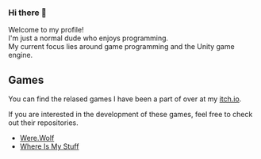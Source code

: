 ### Hi there 👋

Welcome to my profile!  
I'm just a normal dude who enjoys programming.  
My current focus lies around game programming and the Unity game engine.

## Games
You can find the relased games I have been a part of over at my [itch.io](https://mrjackey.itch.io/).

If you are interested in the development of these games, feel free to check out their repositories.
- [Were.Wolf](https://github.com/MrJackey/Were.Wolf)
- [Where Is My Stuff](https://github.com/smeas/Where-Is-My-Stuff)

<!--
**MrJackey/MrJackey** is a ✨ _special_ ✨ repository because its `README.md` (this file) appears on your GitHub profile.

Here are some ideas to get you started:

- 🔭 I’m currently working on ...
- 🌱 I’m currently learning ...
- 👯 I’m looking to collaborate on ...
- 🤔 I’m looking for help with ...
- 💬 Ask me about ...
- 📫 How to reach me: ...
- 😄 Pronouns: ...
- ⚡ Fun fact: ...
-->
